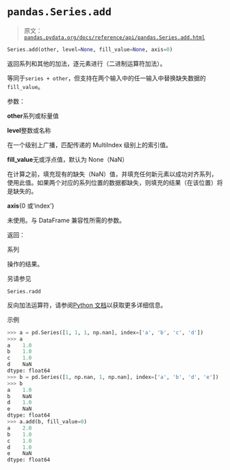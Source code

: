 # `pandas.Series.add`

> 原文：[`pandas.pydata.org/docs/reference/api/pandas.Series.add.html`](https://pandas.pydata.org/docs/reference/api/pandas.Series.add.html)

```py
Series.add(other, level=None, fill_value=None, axis=0)
```

返回系列和其他的加法，逐元素进行（二进制运算符加法）。

等同于`series + other`，但支持在两个输入中的任一输入中替换缺失数据的`fill_value`。

参数：

**other**系列或标量值

**level**整数或名称

在一个级别上广播，匹配传递的 MultiIndex 级别上的索引值。

**fill_value**无或浮点值，默认为 None（NaN）

在计算之前，填充现有的缺失（NaN）值，并填充任何新元素以成功对齐系列，使用此值。如果两个对应的系列位置的数据都缺失，则填充的结果（在该位置）将是缺失的。

**axis**{0 或‘index’}

未使用。与 DataFrame 兼容性所需的参数。

返回：

系列

操作的结果。

另请参见

`Series.radd`

反向加法运算符，请参阅[Python 文档](https://docs.python.org/3/reference/datamodel.html#emulating-numeric-types)以获取更多详细信息。

示例

```py
>>> a = pd.Series([1, 1, 1, np.nan], index=['a', 'b', 'c', 'd'])
>>> a
a    1.0
b    1.0
c    1.0
d    NaN
dtype: float64
>>> b = pd.Series([1, np.nan, 1, np.nan], index=['a', 'b', 'd', 'e'])
>>> b
a    1.0
b    NaN
d    1.0
e    NaN
dtype: float64
>>> a.add(b, fill_value=0)
a    2.0
b    1.0
c    1.0
d    1.0
e    NaN
dtype: float64 
```
